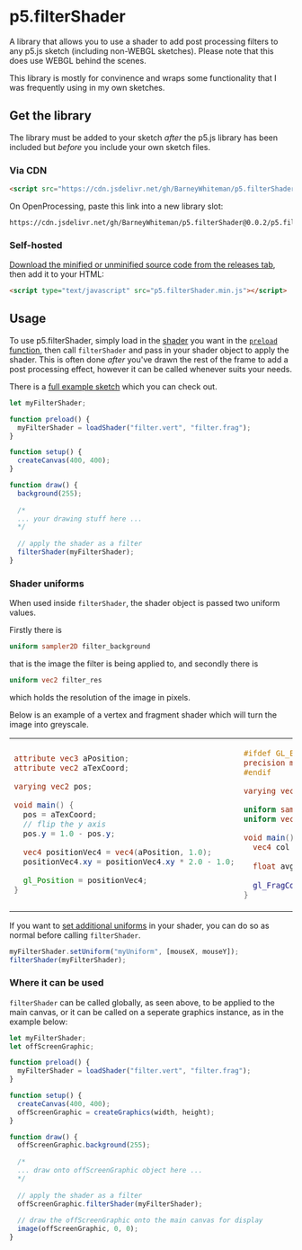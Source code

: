 # p5.filterShader
A library that allows you to use a shader to add post processing filters to any p5.js sketch (including non-WEBGL sketches). Please note that this does use WEBGL behind the scenes.

This library is mostly for convinence and wraps some functionality that I was frequently using in my own sketches.

## Get the library
The library must be added to your sketch *after* the p5.js library has been included but *before* you include your own sketch files.

### Via CDN

```html
<script src="https://cdn.jsdelivr.net/gh/BarneyWhiteman/p5.filterShader@0.0.2/p5.filterShader.min.js"></script>
```

On OpenProcessing, paste this link into a new library slot:
```
https://cdn.jsdelivr.net/gh/BarneyWhiteman/p5.filterShader@0.0.2/p5.filterShader.min.js
```

### Self-hosted
[Download the minified or unminified source code from the releases tab](https://github.com/BarneyWhiteman/p5.filterShader/releases/), then add it to your HTML:
```html
<script type="text/javascript" src="p5.filterShader.min.js"></script>
```

## Usage

To use p5.filterShader, simply load in the [shader](https://p5js.org/reference/#/p5.Shader) you want in the [`preload` function](https://p5js.org/reference/#/p5/loadShader), then call `filterShader` and pass in your shader object to apply the shader. This is often done *after* you've drawn the rest of the frame to add a post processing effect, however it can be called whenever suits your needs.

There is a [full example sketch](https://github.com/BarneyWhiteman/p5.filterShader/tree/main/example) which you can check out.

```js
let myFilterShader;

function preload() {
  myFilterShader = loadShader("filter.vert", "filter.frag");
}

function setup() {
  createCanvas(400, 400);
}

function draw() {
  background(255);
  
  /*
  ... your drawing stuff here ...
  */
  
  // apply the shader as a filter
  filterShader(myFilterShader);
}
```

### Shader uniforms
When used inside `filterShader`, the shader object is passed two uniform values.

Firstly there is

```glsl
uniform sampler2D filter_background
``` 
that is the image the filter is being applied to, and secondly there is

```glsl
uniform vec2 filter_res
```

which holds the resolution of the image in pixels.

Below is an example of a vertex and fragment shader which will turn the image into greyscale.
<table>
<tr>
<td>

```glsl
attribute vec3 aPosition;
attribute vec2 aTexCoord;

varying vec2 pos;

void main() {
  pos = aTexCoord;
  // flip the y axis
  pos.y = 1.0 - pos.y;

  vec4 positionVec4 = vec4(aPosition, 1.0);
  positionVec4.xy = positionVec4.xy * 2.0 - 1.0;

  gl_Position = positionVec4;
}
```

</td>
<td>

```glsl
#ifdef GL_ES
precision mediump float;
#endif

varying vec2 pos;

uniform sampler2D filter_background;
uniform vec2 filter_res;

void main() {
  vec4 col = texture2D(filter_background, pos);
  
  float avg = (col.r + col.g + col.b)/3.0;
  
  gl_FragColor = vec4(avg, avg, avg, 1.0);
}
```

</td>
</tr>
</table>

If you want to [set additional uniforms](https://p5js.org/reference/#/p5.Shader/setUniform) in your shader, you can do so as normal before calling `filterShader`.

```js
myFilterShader.setUniform("myUniform", [mouseX, mouseY]);
filterShader(myFilterShader);
```

### Where it can be used
`filterShader` can be called globally, as seen above, to be applied to the main canvas, or it can be called on a seperate graphics instance, as in the example below:

```js
let myFilterShader;
let offScreenGraphic;

function preload() {
  myFilterShader = loadShader("filter.vert", "filter.frag");
}

function setup() {
  createCanvas(400, 400);
  offScreenGraphic = createGraphics(width, height);
}

function draw() {
  offScreenGraphic.background(255);
  
  /*
  ... draw onto offScreenGraphic object here ...
  */
  
  // apply the shader as a filter
  offScreenGraphic.filterShader(myFilterShader);
  
  // draw the offScreenGraphic onto the main canvas for display
  image(offScreenGraphic, 0, 0);
}
```
